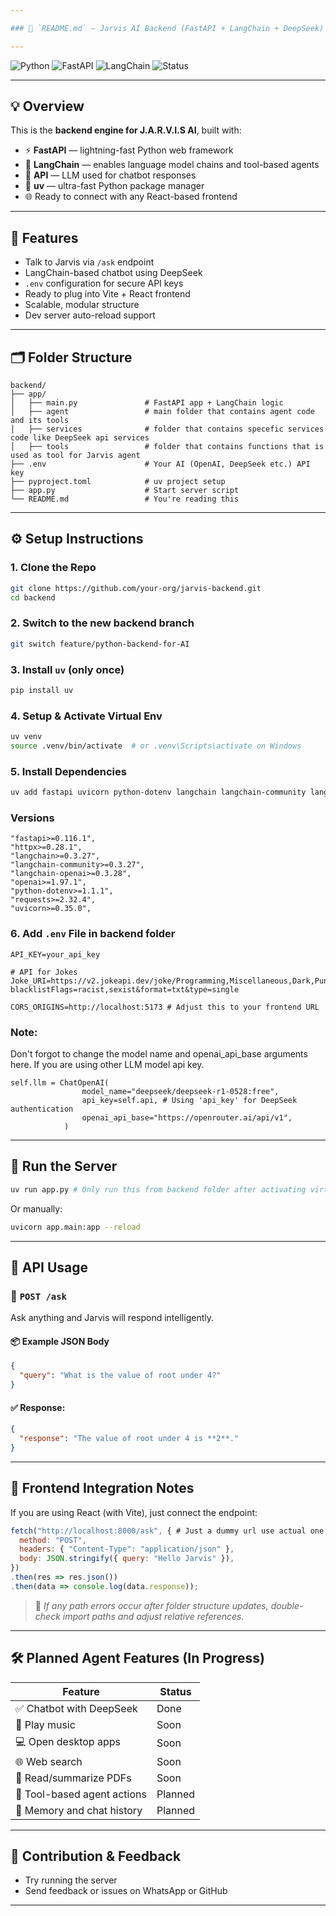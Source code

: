 ```yaml
---

### 📄 `README.md` – Jarvis AI Backend (FastAPI + LangChain + DeepSeek)

---
```


![Python](https://img.shields.io/badge/Python-3.10+-blue)
![FastAPI](https://img.shields.io/badge/FastAPI-Backend-green)
![LangChain](https://img.shields.io/badge/LangChain-AI%20Agent-purple)
![Status](https://img.shields.io/badge/Status-In%20Progress-yellow)

---

## 💡 Overview

This is the **backend engine for J.A.R.V.I.S AI**, built with:

* ⚡ **FastAPI** — lightning-fast Python web framework
* 🧠 **LangChain** — enables language model chains and tool-based agents
* 🤖 **API** — LLM used for chatbot responses
* 🔧 **uv** — ultra-fast Python package manager
* 🌐 Ready to connect with any React-based frontend

---

## 🚀 Features

* Talk to Jarvis via `/ask` endpoint
* LangChain-based chatbot using DeepSeek
* `.env` configuration for secure API keys
* Ready to plug into Vite + React frontend
* Scalable, modular structure
* Dev server auto-reload support

---

## 🗂️ Folder Structure

```
backend/
├── app/
│   ├── main.py               # FastAPI app + LangChain logic
│   ├── agent                 # main folder that contains agent code and its tools
│   ├── services              # folder that contains specefic services code like DeepSeek api services
│   ├── tools                 # folder that contains functions that is used as tool for Jarvis agent
├── .env                      # Your AI (OpenAI, DeepSeek etc.) API key
├── pyproject.toml            # uv project setup
├── app.py                    # Start server script
└── README.md                 # You're reading this
```

---

## ⚙️ Setup Instructions

### 1. Clone the Repo

```bash
git clone https://github.com/your-org/jarvis-backend.git
cd backend
```

### 2. Switch to the new backend branch

```bash
git switch feature/python-backend-for-AI
```

### 3. Install `uv` (only once)

```bash
pip install uv
```

### 4. Setup & Activate Virtual Env

```bash
uv venv
source .venv/bin/activate  # or .venv\Scripts\activate on Windows
```

### 5. Install Dependencies

```bash
uv add fastapi uvicorn python-dotenv langchain langchain-community langchain-openai openai requests
```

### Versions

```
"fastapi>=0.116.1",
"httpx>=0.28.1",
"langchain>=0.3.27",
"langchain-community>=0.3.27",
"langchain-openai>=0.3.28",
"openai>=1.97.1",
"python-dotenv>=1.1.1",
"requests>=2.32.4",
"uvicorn>=0.35.0",
```

### 6. Add `.env` File in backend folder

```env
API_KEY=your_api_key

# API for Jokes
Joke_URI=https://v2.jokeapi.dev/joke/Programming,Miscellaneous,Dark,Pun,Spooky?blacklistFlags=racist,sexist&format=txt&type=single

CORS_ORIGINS=http://localhost:5173 # Adjust this to your frontend URL
```

### Note:
Don't forgot to change the model name and openai_api_base arguments here. If you are using other LLM model api key.

```
self.llm = ChatOpenAI(
                model_name="deepseek/deepseek-r1-0528:free",
                api_key=self.api, # Using 'api_key' for DeepSeek authentication
                openai_api_base="https://openrouter.ai/api/v1",
            )
```

---

## 🏁 Run the Server

```bash
uv run app.py # Only run this from backend folder after activating virtual environment
```

Or manually:

```bash
uvicorn app.main:app --reload
```

---

## 🔌 API Usage

### 🧠 `POST /ask`

Ask anything and Jarvis will respond intelligently.

#### 📦 Example JSON Body

```json
{
  "query": "What is the value of root under 4?"
}
```

#### ✅ Response:

```json
{
  "response": "The value of root under 4 is **2**."
}
```

---

## 🧩 Frontend Integration Notes

If you are using React (with Vite), just connect the endpoint:

```js
fetch("http://localhost:8000/ask", { # Just a dummy url use actual one buy running the backend server
  method: "POST",
  headers: { "Content-Type": "application/json" },
  body: JSON.stringify({ query: "Hello Jarvis" }),
})
.then(res => res.json())
.then(data => console.log(data.response));
```

> 🔁 *If any path errors occur after folder structure updates, double-check import paths and adjust relative references.*

---

## 🛠️ Planned Agent Features (In Progress)

| Feature                     | Status  |
| --------------------------- | ------- |
| ✅ Chatbot with DeepSeek     | Done    |
| 🎵 Play music               | Soon    |
| 💻 Open desktop apps        | Soon    |
| 🌐 Web search               | Soon    |
| 📖 Read/summarize PDFs      | Soon    |
| 📁 Tool-based agent actions | Planned |
| 💬 Memory and chat history  | Planned |

---

## 🙋 Contribution & Feedback

* Try running the server
* Send feedback or issues on WhatsApp or GitHub

---
